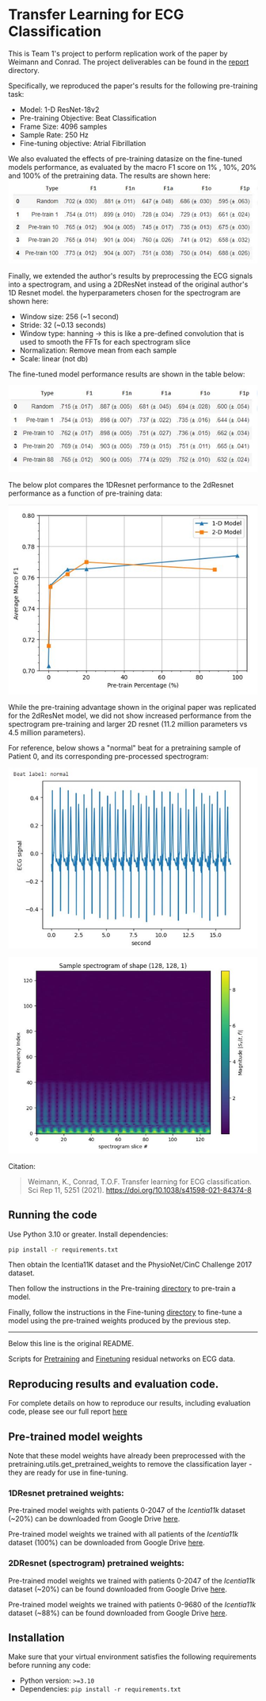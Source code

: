 # Transfer Learning for ECG Classification
This is Team 1's project to perform replication work of the paper by Weimann and Conrad. The project deliverables can be found in the [report](report) directory.

Specifically, we reproduced the paper's results for the following pre-training task:
- Model: 1-D ResNet-18v2
- Pre-training Objective: Beat Classification
- Frame Size: 4096 samples
- Sample Rate: 250 Hz
- Fine-tuning objective: Atrial Fibrillation

We also evaluated the effects of pre-training datasize on the fine-tuned models performance, as evaluated by the macro F1 score on 1% , 10%, 20% and 100% of the pretraining data. The results are shown here:
![Resnet1d F1 scores](report/images/1dResNetF1Scores.JPG)


Finally, we extended the author's results by preprocessing the ECG signals into a spectrogram, and using a 2DResNet instead of the original author's 1D Resnet model. the hyperparameters chosen for the spectrogram are shown here:
- Window size: 256 (~1 second)
- Stride: 32 (~0.13 seconds)
- Window type: hanning -> this is like a pre-defined convolution that is used to smooth the FFTs for each spectrogram slice
- Normalization: Remove mean from each sample
- Scale: linear (not db)

The fine-tuned model performance results are shown in the table below:

![Resnet2d F1 Scores](report/images/2dResNetF1Scores.JPG)


The below plot compares the 1DResnet performance to the 2dResnet performance as a function of pre-training data:

![Comparing 1d and 2d Results vs pretraining size](report/images/F1vsPretrainingSizeComparison.JPG)

While the pre-training advantage shown in the original paper was replicated for the 2dResNet model, we did not show increased performance from the spectrogram pre-training and larger 2D resnet (11.2 million parameters vs 4.5 million parameters).


For reference, below shows a "normal" beat for a pretraining sample of Patient 0, and its corresponding pre-processed spectrogram:

![time domain](report/images/timedomain_normal_pretrain_sample.JPG)


![spectrogram](report/images/spectrogram_normal_pretrain_sample.JPG)




Citation:

> Weimann, K., Conrad, T.O.F. Transfer learning for ECG classification. Sci Rep 11, 5251 (2021). https://doi.org/10.1038/s41598-021-84374-8

## Running the code

Use Python 3.10 or greater. Install dependencies:

```bash
pip install -r requirements.txt
```

Then obtain the Icentia11K dataset and the PhysioNet/CinC Challenge 2017 dataset.

Then follow the instructions in the Pre-training [directory](pretraining) to pre-train a model.

Finally, follow the instructions in the Fine-tuning [directory](finetuning) to fine-tune a model using the pre-trained weights produced by the previous step.

---

Below this line is the original README.

Scripts for [Pretraining](pretraining) and [Finetuning](finetuning) residual networks on ECG data.

## Reproducing results and evaluation code. 
For complete details on how to reproduce our results, including evaluation code, please see our full report [here](report/DL4H_Team_1.ipynb)

## Pre-trained model weights
Note that these model weights have already been preprocessed with the pretraining.utils.get_pretrained_weights to remove the classification layer - they are ready for use in fine-tuning. 

### 1DResnet pretrained weights:
Pre-trained model weights with patients 0-2047 of the _Icentia11k_ dataset (~20%) can be downloaded from Google Drive [here](https://drive.google.com/file/d/1-9hQzriOv6y6DUu_ND23lwqGo6zv78yv/view?usp=sharing).

Pre-trained model weights we trained with all patients of the _Icentia11k_ dataset (100%) can be downloaded from Google Drive [here](https://drive.google.com/file/d/1-I6J8AEJaWiNI88LGQ5tjLOVMd-qbxdu/view?usp=sharing).

### 2DResnet (spectrogram) pretrained weights:
Pre-trained model weights we trained with patients 0-2047 of the _Icentia11k_ dataset (~20%) can be found downloaded from Google Drive [here](https://drive.google.com/file/d/1-2rY0cxoLG1xK-L7RNKNwX0fDDtpT5oo/view?usp=sharing).


Pre-trained model weights we trained with patients 0-9680 of the _Icentia11k_ dataset (~88%) can be found downloaded from Google Drive [here](https://drive.google.com/file/d/13Lv9ZLW2s9-ABLBIMRiK6NULWoQJ6_7j/view?usp=drive_link).


## Installation

Make sure that your virtual environment satisfies the following requirements before running any code:

* Python version: `>=3.10`
* Dependencies: `pip install -r requirements.txt`
